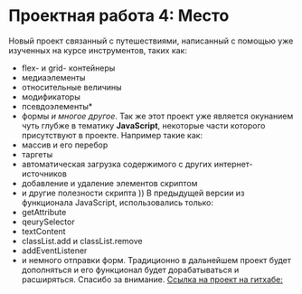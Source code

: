 # Проектная работа 4: Место

Новый проект связанный с путешествиями, написанный с помощью уже изученных на курсе инструментов, таких как: 
* flex- и grid- контейнеры 
* медиаэлементы 
* относительные величины 
* модификаторы 
* псевдоэлементы* 
* формы 
_и многое другое_. 
Так же этот проект уже является окунанием чуть глубже в тематику __JavaScript__, некоторые части которого присутствуют в проекте. Например такие как:
* массив и его перебор
* таргеты
* автоматическая загрузка содержимого с других интернет-источников
* добавление и удаление элементов скриптом
* и другие полезности скрипта ))
В предыдущей версии из функционала JavaScript, использовались только:
* getAttribute 
* qeurySelector 
* textContent 
* classList.add и classList.remove 
* addEventListener 
* и немного отправки форм.
Традиционно в дальнейшем проект будет дополняться и его функционал будет дорабатываться и расширяться. Спасибо за внимание.
[Ссылка на проект на гитхабе:](https://loki87by.github.io/mesto)
